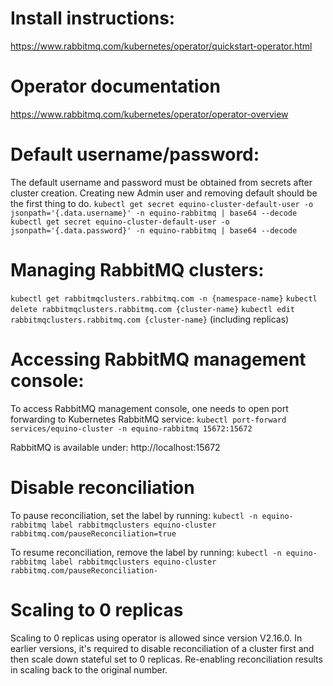 # Install instructions:
https://www.rabbitmq.com/kubernetes/operator/quickstart-operator.html

# Operator documentation

https://www.rabbitmq.com/kubernetes/operator/operator-overview

# Default username/password:
The default username and password must be obtained from secrets after cluster creation.
Creating new Admin user and removing default should be the first thing to do.
`kubectl get secret equino-cluster-default-user -o jsonpath='{.data.username}' -n equino-rabbitmq | base64 --decode`
`kubectl get secret equino-cluster-default-user -o jsonpath='{.data.password}' -n equino-rabbitmq | base64 --decode`

# Managing RabbitMQ clusters:
`kubectl get rabbitmqclusters.rabbitmq.com -n {namespace-name}`
`kubectl delete rabbitmqclusters.rabbitmq.com {cluster-name}`
`kubectl edit rabbitmqclusters.rabbitmq.com {cluster-name}` (including replicas)

# Accessing RabbitMQ management console:
To access RabbitMQ management console, one needs to open port forwarding to Kubernetes RabbitMQ service:
`kubectl port-forward services/equino-cluster -n equino-rabbitmq 15672:15672`

RabbitMQ is available under:
http://localhost:15672

# Disable reconciliation

To pause reconciliation, set the label by running:
```kubectl -n equino-rabbitmq label rabbitmqclusters equino-cluster rabbitmq.com/pauseReconciliation=true```

To resume reconciliation, remove the label by running:
```kubectl -n equino-rabbitmq label rabbitmqclusters equino-cluster rabbitmq.com/pauseReconciliation-```

# Scaling to 0 replicas

Scaling to 0 replicas using operator is allowed since version V2.16.0.
In earlier versions, it's required to disable reconciliation of a cluster first and then scale down stateful set to 0 replicas.
Re-enabling reconciliation results in scaling back to the original number.
